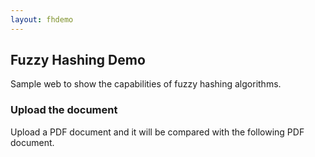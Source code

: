 ```yaml
---
layout: fhdemo
---
```

## Fuzzy Hashing Demo

Sample web to show the capabilities of fuzzy hashing algorithms.


### Upload the document

Upload a PDF document and it will be compared with the following PDF document.
